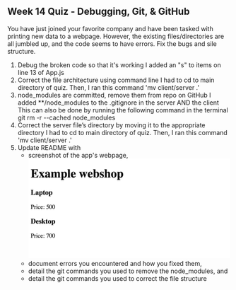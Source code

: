 ## Week 14 Quiz - Debugging, Git, & GitHub

You have just joined your favorite company and have been tasked with printing new data to a webpage. However, the existing files/directories are all jumbled up, and the code seems to have errors. Fix the bugs and sile structure. 

1. Debug the broken code so that it's working
    I added an "s" to items on line 13 of App.js
2. Correct the file architecture using command line
    I had to cd to main directory of quiz.
    Then, I ran this command 'mv client/server .'
3. node_modules are committed, remove them from repo on GitHub
    I added **/node_modules to the .gitignore in the server AND the client
    This can also be done by running the following command in the terminal
    git rm -r --cached node_modules 
4. Correct the server file’s directory by moving it to the appropriate directory
    I had to cd to main directory of quiz.
    Then, I ran this command 'mv client/server .'
5. Update README with
    - screenshot of the app's webpage, 
    ![Screenshot of text](<Screenshot 2023-10-16 at 12.31.37 PM.png>)
    - document errors you encountered and how you fixed them, 
    - detail the git commands you used to remove the node_modules, and
    - detail the git commands you used to correct the file structure
